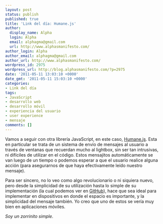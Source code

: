 ```yaml
---
layout: post
status: publish
published: true
title: 'Link del día: Humane.js'
author:
  display_name: Alpha
  login: Alpha
  email: alphagma@gmail.com
  url: http://www.alphasmanifesto.com/
author_login: Alpha
author_email: alphagma@gmail.com
author_url: http://www.alphasmanifesto.com/
wordpress_id: 2975
wordpress_url: http://blog.alphasmanifesto.com/?p=2975
date: '2011-05-11 13:03:10 +0000'
date_gmt: '2011-05-11 15:03:10 +0000'
categories:
- Link del día
tags:
- JavaScript
- desarrollo web
- desarrollo móvil
- experiencia del usuario
- user experience
- mensaje
comments: []
---
```


Vamos a seguir con otra librería JavaScript, en este caso, [Humane.js](http://wavded.github.com/humane-js/). Esta en particular se trata de un sistema de envío de mensajes al usuario a través de ventanas que recuerdan mucho al lightbox, sin ser tan intrusivas, ni difíciles de utilizar en el código. Estos mensajitos automáticamente se van luego de un tiempo o podemos esperar a que el usuario realice alguna acción (para asegurarnos de que haya efectivamente leído nuestro mensaje).

Para ser sincero, no lo veo como algo revolucionario o ni siquiera nuevo, pero desde la simplicidad de su utilización hasta lo simple de su implementación (la cual podemos ver en [GitHub](https://github.com/wavded/humane-js/blob/master/humane.js)), hace que sea ideal para implementar en dispositivos en donde el espacio es importante, y la simplicidad del mensaje también. Yo creo que uno de estos se vería muy bien en aplicaciones móviles.

_Soy un zorrinito simple._
